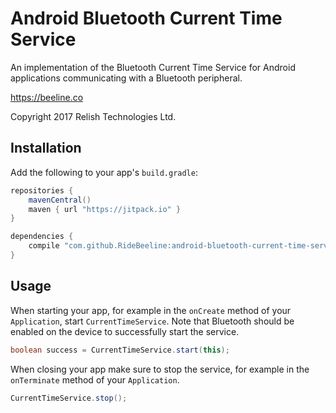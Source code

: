 # Android Bluetooth Current Time Service

An implementation of the Bluetooth Current Time Service for Android applications communicating with a Bluetooth peripheral.

https://beeline.co

Copyright 2017 Relish Technologies Ltd.

## Installation

Add the following to your app's `build.gradle`:

```gradle
repositories {
    mavenCentral()
    maven { url "https://jitpack.io" }
}

dependencies {
    compile "com.github.RideBeeline:android-bluetooth-current-time-service:0.1.1"
}
```

## Usage

When starting your app, for example in the `onCreate` method of your `Application`, start `CurrentTimeService`. Note that Bluetooth should be enabled on the device to successfully start the service.

```java
boolean success = CurrentTimeService.start(this);
```

When closing your app make sure to stop the service, for example in the `onTerminate` method of your `Application`.

```java
CurrentTimeService.stop();
```

